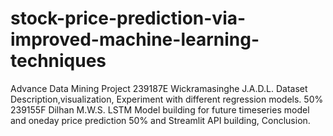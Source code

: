 # stock-price-prediction-via-improved-machine-learning-techniques
Advance Data Mining Project
239187E            Wickramasinghe J.A.D.L.   Dataset Description,visualization, Experiment with different regression models.      50%                 
239155F            Dilhan M.W.S.             LSTM Model building for future timeseries model and oneday price prediction          50%
                                              and Streamlit API building, Conclusion.   
